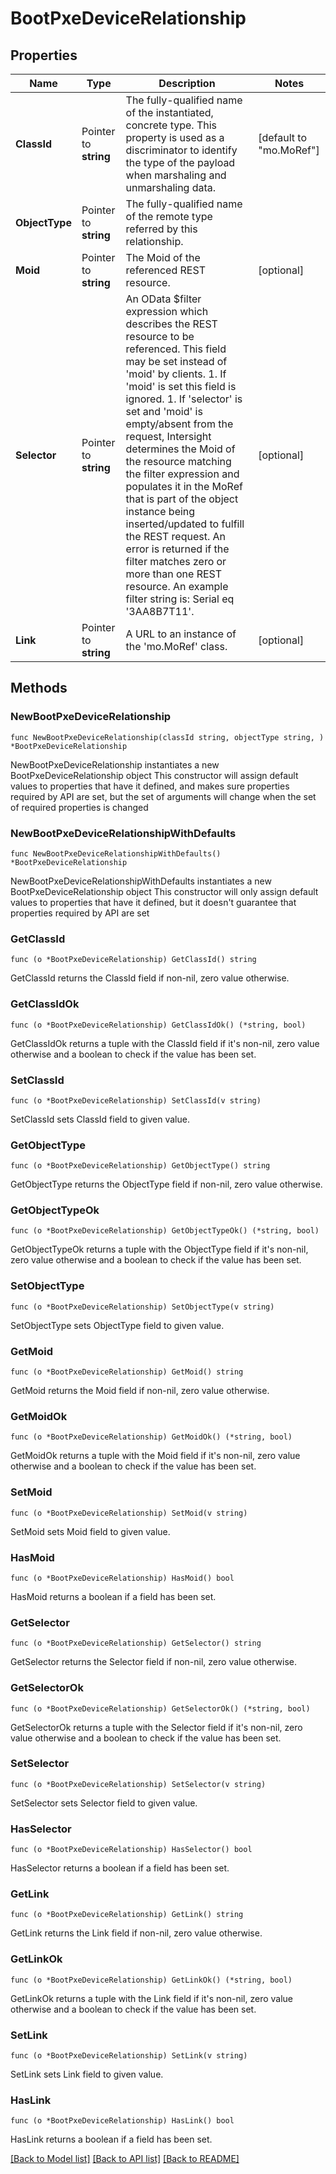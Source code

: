 # BootPxeDeviceRelationship

## Properties

Name | Type | Description | Notes
------------ | ------------- | ------------- | -------------
**ClassId** | Pointer to **string** | The fully-qualified name of the instantiated, concrete type. This property is used as a discriminator to identify the type of the payload when marshaling and unmarshaling data. | [default to "mo.MoRef"]
**ObjectType** | Pointer to **string** | The fully-qualified name of the remote type referred by this relationship. | 
**Moid** | Pointer to **string** | The Moid of the referenced REST resource. | [optional] 
**Selector** | Pointer to **string** | An OData $filter expression which describes the REST resource to be referenced. This field may be set instead of &#39;moid&#39; by clients. 1. If &#39;moid&#39; is set this field is ignored. 1. If &#39;selector&#39; is set and &#39;moid&#39; is empty/absent from the request, Intersight determines the Moid of the resource matching the filter expression and populates it in the MoRef that is part of the object instance being inserted/updated to fulfill the REST request. An error is returned if the filter matches zero or more than one REST resource. An example filter string is: Serial eq &#39;3AA8B7T11&#39;. | [optional] 
**Link** | Pointer to **string** | A URL to an instance of the &#39;mo.MoRef&#39; class. | [optional] 

## Methods

### NewBootPxeDeviceRelationship

`func NewBootPxeDeviceRelationship(classId string, objectType string, ) *BootPxeDeviceRelationship`

NewBootPxeDeviceRelationship instantiates a new BootPxeDeviceRelationship object
This constructor will assign default values to properties that have it defined,
and makes sure properties required by API are set, but the set of arguments
will change when the set of required properties is changed

### NewBootPxeDeviceRelationshipWithDefaults

`func NewBootPxeDeviceRelationshipWithDefaults() *BootPxeDeviceRelationship`

NewBootPxeDeviceRelationshipWithDefaults instantiates a new BootPxeDeviceRelationship object
This constructor will only assign default values to properties that have it defined,
but it doesn't guarantee that properties required by API are set

### GetClassId

`func (o *BootPxeDeviceRelationship) GetClassId() string`

GetClassId returns the ClassId field if non-nil, zero value otherwise.

### GetClassIdOk

`func (o *BootPxeDeviceRelationship) GetClassIdOk() (*string, bool)`

GetClassIdOk returns a tuple with the ClassId field if it's non-nil, zero value otherwise
and a boolean to check if the value has been set.

### SetClassId

`func (o *BootPxeDeviceRelationship) SetClassId(v string)`

SetClassId sets ClassId field to given value.


### GetObjectType

`func (o *BootPxeDeviceRelationship) GetObjectType() string`

GetObjectType returns the ObjectType field if non-nil, zero value otherwise.

### GetObjectTypeOk

`func (o *BootPxeDeviceRelationship) GetObjectTypeOk() (*string, bool)`

GetObjectTypeOk returns a tuple with the ObjectType field if it's non-nil, zero value otherwise
and a boolean to check if the value has been set.

### SetObjectType

`func (o *BootPxeDeviceRelationship) SetObjectType(v string)`

SetObjectType sets ObjectType field to given value.


### GetMoid

`func (o *BootPxeDeviceRelationship) GetMoid() string`

GetMoid returns the Moid field if non-nil, zero value otherwise.

### GetMoidOk

`func (o *BootPxeDeviceRelationship) GetMoidOk() (*string, bool)`

GetMoidOk returns a tuple with the Moid field if it's non-nil, zero value otherwise
and a boolean to check if the value has been set.

### SetMoid

`func (o *BootPxeDeviceRelationship) SetMoid(v string)`

SetMoid sets Moid field to given value.

### HasMoid

`func (o *BootPxeDeviceRelationship) HasMoid() bool`

HasMoid returns a boolean if a field has been set.

### GetSelector

`func (o *BootPxeDeviceRelationship) GetSelector() string`

GetSelector returns the Selector field if non-nil, zero value otherwise.

### GetSelectorOk

`func (o *BootPxeDeviceRelationship) GetSelectorOk() (*string, bool)`

GetSelectorOk returns a tuple with the Selector field if it's non-nil, zero value otherwise
and a boolean to check if the value has been set.

### SetSelector

`func (o *BootPxeDeviceRelationship) SetSelector(v string)`

SetSelector sets Selector field to given value.

### HasSelector

`func (o *BootPxeDeviceRelationship) HasSelector() bool`

HasSelector returns a boolean if a field has been set.

### GetLink

`func (o *BootPxeDeviceRelationship) GetLink() string`

GetLink returns the Link field if non-nil, zero value otherwise.

### GetLinkOk

`func (o *BootPxeDeviceRelationship) GetLinkOk() (*string, bool)`

GetLinkOk returns a tuple with the Link field if it's non-nil, zero value otherwise
and a boolean to check if the value has been set.

### SetLink

`func (o *BootPxeDeviceRelationship) SetLink(v string)`

SetLink sets Link field to given value.

### HasLink

`func (o *BootPxeDeviceRelationship) HasLink() bool`

HasLink returns a boolean if a field has been set.


[[Back to Model list]](../README.md#documentation-for-models) [[Back to API list]](../README.md#documentation-for-api-endpoints) [[Back to README]](../README.md)


